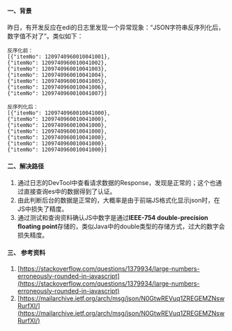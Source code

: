 <!-- date: 2020.03.06 14:15 -->
#### 一、背景

昨日，有开发反应在edi的日志里发现一个异常现象：“JSON字符串反序列化后，数字值不对了”。类似如下：

```shell
反序化前：
[{"itemNo": 1209740960010041001},
{"itemNo": 1209740960010041002},
{"itemNo": 1209740960010041003},
{"itemNo": 1209740960010041004},
{"itemNo": 1209740960010041005},
{"itemNo": 1209740960010041006},
{"itemNo": 1209740960010041007}]

反序列化后：
[{"itemNo": 1209740960010041000},
{"itemNo": 1209740960010041000},
{"itemNo": 1209740960010041000},
{"itemNo": 1209740960010041000},
{"itemNo": 1209740960010041000},
{"itemNo": 1209740960010041000},
{"itemNo": 1209740960010041000}]
```

#### 二、解决路径

1. 通过日志的DevTool中查看请求数据的Response，发现是正常的；这个也通过直接查询es中的数据得到了认证。
2. 由此判断后台的数据是正常的，大概率是由于前端JS格式化显示json时，在JS中损失了精度。
3. 通过测试和查询资料确认JS中数字是通过**IEEE-754 double-precision floating point**存储的，类似Java中的double类型的存储方式，过大的数字会损失精度。

#### 三、 参考资料

1. [https://stackoverflow.com/questions/1379934/large-numbers-erroneously-rounded-in-javascript](https://stackoverflow.com/questions/1379934/large-numbers-erroneously-rounded-in-javascript)
2. [https://mailarchive.ietf.org/arch/msg/json/N0GtwREVuq1ZREGEMZNswRurfXI/](https://mailarchive.ietf.org/arch/msg/json/N0GtwREVuq1ZREGEMZNswRurfXI/)